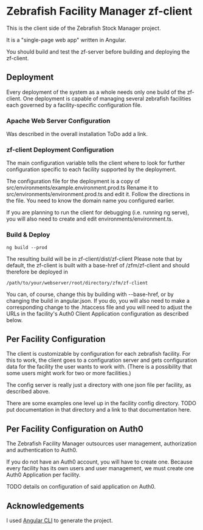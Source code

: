 # Zebrafish Facility Manager zf-client

This is the client side of the Zebrafish Stock Manager project.

It is a "single-page web app" written in Angular.

You should build and test the zf-server before building and deploying the zf-client.

## Deployment

Every deployment of the system as a whole needs only one build of the zf-client.
One deployment is capable of managing several zebrafish facilities each governed by
a facility-specific configuration file.

### Apache Web Server Configuration

Was described in the overall installation ToDo add a link.

### zf-client Deployment Configuration

The main configuration variable tells the client where to look for further configuration
specific to each facility supported by the deployment. 

The configuration file for the deployment is a copy of src/environments/example.environment.prod.ts
Rename it to src/environments/environment.prod.ts and edit it. Follow the directions in the file.
You need to know the domain name you configured earlier.

If you are planning to run the client for debugging (i.e. running ng serve), you will also need
to create and edit environments/environment.ts.

### Build & Deploy

`ng build --prod`

The resulting build will be in zf-client/dist/zf-client
Please note that by default, the zf-client is built with a base-href of /zfm/zf-client
and should therefore be deployed in

`/path/to/your/webserver/root/directory/zfm/zf-client`

You can, of course, change this by building with --base-href, or by changing the build
in angular.json.  If you do, you will also need to make a corresponding change to the .htaccess
file and you will need to adjust the URLs in the facility's Auth0 Client Application 
configuration as described below.

## Per Facility Configuration

The client is customizable by configuration for each zebrafish facility.  For this to work,
the client goes to a configuration server and gets configuration data for the facility the user
wants to work with.  (There is a possibility that some users might work for two or more facilities.)

The config server is really just a directory with one json file per facility, as described above.

There are some examples one level up in the facility config directory.
TODO put documentation in that directory and a link to that documentation here.

## Per Facility Configuration on Auth0

The Zebrafish Facility Manager outsources user management, authorization and authentication to Auth0.

If you do not have an Auth0 account, you will have to create one.
Because every facility has its own users and user management, we must create
one Auth0 Application per facility. 

TODO details on configuration of said application on Auth0.



## Acknowledgements

I used [Angular CLI](https://github.com/angular/angular-cli) to generate the project.
